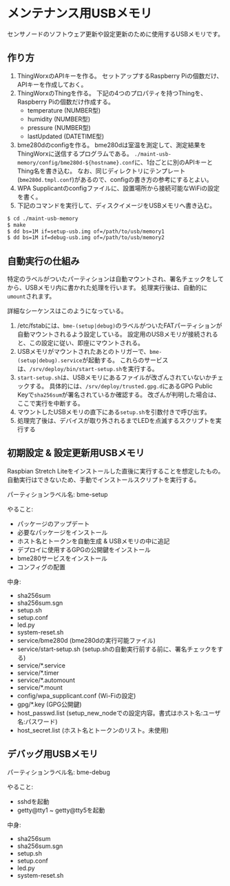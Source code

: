 # メンテナンス用USBメモリ
センサノードのソフトウェア更新や設定更新のために使用するUSBメモリです。


## 作り方
1. ThingWorxのAPIキーを作る。
   セットアップするRaspberry Piの個数だけ、APIキーを作成しておく。
2. ThingWorxのThingを作る。
   下記の4つのプロパティを持つThingを、Raspberry Piの個数だけ作成する。
   * temperature (NUMBER型)
   * humidity (NUMBER型)
   * pressure (NUMBER型)
   * lastUpdated (DATETIME型)
2. bme280dのconfigを作る。
   bme280dは室温を測定して、測定結果をThingWorxに送信するプログラムである。
   `./maint-usb-memory/config/bme280d-${hostname}.conf`に、1台ごとに別のAPIキーとThing名を書き込む。
   なお、同じディレクトリにテンプレート(`bme280d.tmpl.conf`)があるので、configの書き方の参考にするとよい。
3. WPA Supplicantのconfigファイルに、設置場所から接続可能なWiFiの設定を書く。
4. 下記のコマンドを実行して、ディスクイメージをUSBメモリへ書き込む。
```bash
$ cd ./maint-usb-memory
$ make
$ dd bs=1M if=setup-usb.img of=/path/to/usb/memory1
$ dd bs=1M if=debug-usb.img of=/path/to/usb/memory2
```

## 自動実行の仕組み
特定のラベルがついたパーティションは自動マウントされ、署名チェックをしてから、USBメモリ内に書かれた処理を行います。
処理実行後は、自動的に`umount`されます。

詳細なシーケンスはこのようになっている。

1. /etc/fstabには、`bme-(setup|debug)`のラベルがついたFATパーティションが自動マウントされるよう設定している。
   設定用のUSBメモリが接続されると、この設定に従い、即座にマウントされる。
2. USBメモリがマウントされたあとのトリガーで、`bme-(setup|debug).service`が起動する。
   これらのサービスは、`/srv/deploy/bin/start-setup.sh`を実行する。
3. `start-setup.sh`は、USBメモリにあるファイルが改ざんされていないかチェックする。
   具体的には、`/srv/deploy/trusted.gpg.d`にあるGPG Public Keyで`sha256sum`が署名されているか確認する。
   改ざんが判明した場合は、ここで実行を中断する。
4. マウントしたUSBメモリの直下にある`setup.sh`を引数付きで呼び出す。
5. 処理完了後は、デバイスが取り外されるまでLEDを点滅するスクリプトを実行する
   
   
## 初期設定 & 設定更新用USBメモリ
Raspbian Stretch Liteをインストールした直後に実行することを想定したもの。
自動実行はできないため、手動でインストールスクリプトを実行する。

パーティションラベル名: bme-setup

やること:
- パッケージのアップデート
- 必要なパッケージをインストール
- ホスト名とトークンを自動生成 & USBメモリの中に追記
- デプロイに使用するGPGの公開鍵をインストール
- bme280サービスをインストール
- コンフィグの配置

中身:
- sha256sum
- sha256sum.sgn
- setup.sh
- setup.conf
- led.py
- system-reset.sh
- service/bme280d  (bme280dの実行可能ファイル)
- service/start-setup.sh  (setup.shの自動実行前する前に、署名チェックをする)
- service/*.service
- service/*.timer
- service/*.automount
- service/*.mount
- config/wpa_supplicant.conf  (Wi-Fiの設定)
- gpg/*.key  (GPG公開鍵) 
- host_passwd.list  (setup_new_nodeでの設定内容。書式はホスト名:ユーザ名:パスワード)
- host_secret.list  (ホスト名とトークンのリスト。未使用)


## デバッグ用USBメモリ
パーティションラベル名: bme-debug

やること:
- sshdを起動
- getty@tty1 ~ getty@tty5を起動

中身:
- sha256sum
- sha256sum.sgn
- setup.sh
- setup.conf
- led.py
- system-reset.sh
